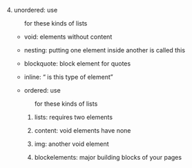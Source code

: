 4. unordered: use <ul> for these kinds of lists

5. void: elements without content

6. nesting: putting one element inside another is called this

8. blockquote: block element for quotes

9. inline: <q> is this type of element 

10. ordered: use <ol> for these kinds of lists 

11. lists: requires two elements 

12. content: void elements have none

13. img: another void element 

15. blockelements: major building blocks of your pages
